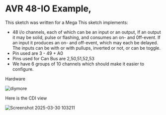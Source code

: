 # AVR 48-IO Example, 

This sketch was written for a Mega
This sketch implements:
* 48 i/o channels, each of which can be an input or an output,
   If an output it may be solid, pulse or flashing, and consumes an on- and 0ff-event. 
   If an input it produces an on- and off-event, which may each be delayed.  The 
     inputs can be with or with pullups, inverted or not, or can be toggle. 
 * Pin used are 3 - 49 + A0
 * Pins used for Can Bus are 2,50,51,52,53
 * We have 6 groups of 10 channels which should make it easier to configure.

Hardware 

![diymore](https://github.com/user-attachments/assets/652ead3b-30c4-4418-85ac-5b0c8188a793)


Here is the CDI view

![Screenshot 2025-03-30 103211](https://github.com/user-attachments/assets/7fac7f7c-d8e6-4684-a280-2d979d261bf8)


